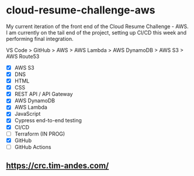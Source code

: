 # cloud-resume-challenge-aws

My current iteration of the front end of the Cloud Resume Challenge - AWS. I am currently on the tail end of the project, setting up CI/CD this week and performing final integration.

VS Code > GitHub > AWS > AWS Lambda > AWS DynamoDB > AWS S3 > AWS Route53

- [X] AWS S3
- [X] DNS
- [X] HTML
- [X] CSS
- [X] REST API / API Gateway
- [X] AWS DynamoDB
- [X] AWS Lambda
- [X] JavaScript
- [X] Cypress end-to-end testing
- [x] CI/CD
- [ ] Terraform (IN PROG)
- [X] GitHub
- [ ] GitHub Actions

## https://crc.tim-andes.com/
